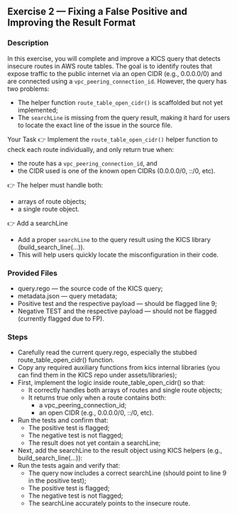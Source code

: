 ## Exercise 2 — Fixing a False Positive and Improving the Result Format
### Description
In this exercise, you will complete and improve a KICS query that detects insecure routes in AWS route tables. The goal is to identify routes that expose traffic to the public internet via an open CIDR (e.g., 0.0.0.0/0) and are connected using a `vpc_peering_connection_id`.
However, the query has two problems:
- The helper function `route_table_open_cidr()` is scaffolded but not yet implemented;
- The `searchLine` is missing from the query result, making it hard for users to locate the exact line of the issue in the source file.

Your Task
👉 Implement the `route_table_open_cidr()` helper function to check each route individually, and only return true when:
- the route has a `vpc_peering_connection_id`, and
- the CIDR used is one of the known open CIDRs (0.0.0.0/0, ::/0, etc).

👉 The helper must handle both:
- arrays of route objects;
- a single route object.

👉 Add a searchLine
- Add a proper `searchLine` to the query result using the KICS library (build_search_line(...)).
- This will help users quickly locate the misconfiguration in their code.

### Provided Files
- query.rego — the source code of the KICS query;
- metadata.json — query metadata;
- Positive test and the respective payload — should be flagged line 9;
- Negative TEST and the respective payload — should not be flagged (currently flagged due to FP).

### Steps
- Carefully read the current query.rego, especially the stubbed route_table_open_cidr() function.
- Copy any required auxiliary functions from kics internal libraries (you can find them in the KICS repo under assets/libraries);
- First, implement the logic inside route_table_open_cidr() so that:
  - It correctly handles both arrays of routes and single route objects;
  - It returns true only when a route contains both:
    - a vpc_peering_connection_id;
    - an open CIDR (e.g., 0.0.0.0/0, ::/0, etc).
- Run the tests and confirm that:
  - The positive test is flagged;
  - The negative test is not flagged;
  - The result does not yet contain a searchLine;
- Next, add the searchLine to the result object using KICS helpers (e.g., build_search_line(...)):
- Run the tests again and verify that:
  - The query now includes a correct searchLine (should point to line 9 in the positive test);
  - The positive test is flagged;
  - The negative test is not flagged;
  - The searchLine accurately points to the insecure route.